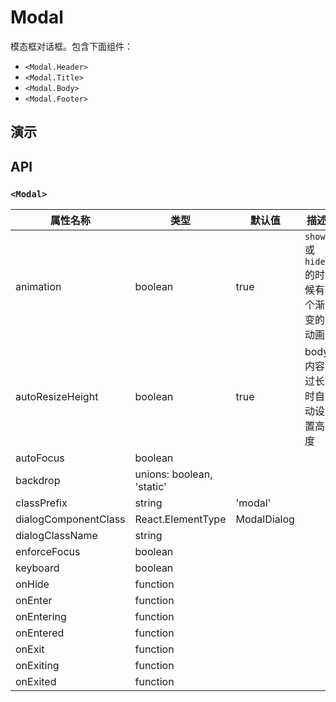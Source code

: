 # Modal [<i class="icon icon-edit2" ></i>](https://github.com/rsuite/rsuite.github.io/blob/master/src/components/modal/index.md)
模态框对话框。包含下面组件：
* `<Modal.Header>`
* `<Modal.Title>`
*  `<Modal.Body>`
* `<Modal.Footer>`

## 演示

<!--{demo}-->

## API

### `<Modal>`

| 属性名称                 | 类型                        | 默认值         | 描述                         |
|----------------------|---------------------------|-------------|----------------------------|
| animation            | boolean                   | true        | `show` 或 `hide` 的时候有个渐变的动画 |
| autoResizeHeight     | boolean                   | true        | body 内容过长时自动设置高度           |
| autoFocus            | boolean                   |             |                            |
| backdrop             | unions: boolean, 'static' |             |                            |
| classPrefix          | string                    | 'modal'     |                            |
| dialogComponentClass | React.ElementType         | ModalDialog |                            |
| dialogClassName      | string                    |             |                            |
| enforceFocus         | boolean                   |             |                            |
| keyboard             | boolean                   |             |                            |
| onHide               | function                  |             |                            |
| onEnter              | function                  |             |                            |
| onEntering           | function                  |             |                            |
| onEntered            | function                  |             |                            |
| onExit               | function                  |             |                            |
| onExiting            | function                  |             |                            |
| onExited             | function                  |             |                            |
